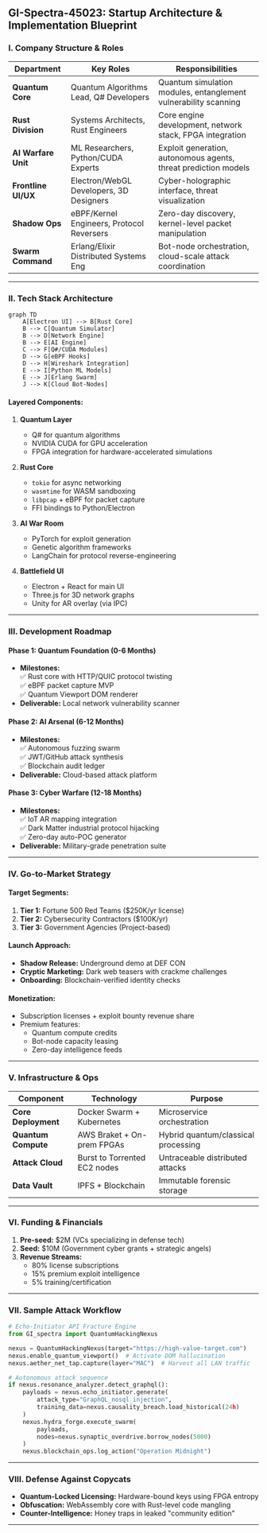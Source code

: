 ## GI-Spectra-45023: Startup Architecture & Implementation Blueprint

### **I. Company Structure & Roles**
| **Department**       | **Key Roles**                          | **Responsibilities**                                                                 |
|----------------------|----------------------------------------|--------------------------------------------------------------------------------------|
| **Quantum Core**     | Quantum Algorithms Lead, Q# Developers | Quantum simulation modules, entanglement vulnerability scanning                      |
| **Rust Division**    | Systems Architects, Rust Engineers     | Core engine development, network stack, FPGA integration                             |
| **AI Warfare Unit**  | ML Researchers, Python/CUDA Experts    | Exploit generation, autonomous agents, threat prediction models                     |
| **Frontline UI/UX**  | Electron/WebGL Developers, 3D Designers | Cyber-holographic interface, threat visualization                                   |
| **Shadow Ops**       | eBPF/Kernel Engineers, Protocol Reversers | Zero-day discovery, kernel-level packet manipulation                              |
| **Swarm Command**    | Erlang/Elixir Distributed Systems Eng  | Bot-node orchestration, cloud-scale attack coordination                           |

---

### **II. Tech Stack Architecture**
```mermaid
graph TD
    A[Electron UI] --> B[Rust Core]
    B --> C[Quantum Simulator]
    B --> D[Network Engine]
    B --> E[AI Engine]
    C --> F[Q#/CUDA Modules]
    D --> G[eBPF Hooks]
    D --> H[Wireshark Integration]
    E --> I[Python ML Models]
    E --> J[Erlang Swarm]
    J --> K[Cloud Bot-Nodes]
```

#### **Layered Components:**
1. **Quantum Layer**  
   - Q# for quantum algorithms  
   - NVIDIA CUDA for GPU acceleration  
   - FPGA integration for hardware-accelerated simulations

2. **Rust Core**  
   - `tokio` for async networking  
   - `wasmtime` for WASM sandboxing  
   - `libpcap` + eBPF for packet capture  
   - FFI bindings to Python/Electron

3. **AI War Room**  
   - PyTorch for exploit generation  
   - Genetic algorithm frameworks  
   - LangChain for protocol reverse-engineering

4. **Battlefield UI**  
   - Electron + React for main UI  
   - Three.js for 3D network graphs  
   - Unity for AR overlay (via IPC)

---

### **III. Development Roadmap**

#### **Phase 1: Quantum Foundation (0-6 Months)**
- **Milestones:**  
  ✅ Rust core with HTTP/QUIC protocol twisting  
  ✅ eBPF packet capture MVP  
  ✅ Quantum Viewport DOM renderer  
- **Deliverable:** Local network vulnerability scanner

#### **Phase 2: AI Arsenal (6-12 Months)**
- **Milestones:**  
  ✅ Autonomous fuzzing swarm  
  ✅ JWT/GitHub attack synthesis  
  ✅ Blockchain audit ledger  
- **Deliverable:** Cloud-based attack platform

#### **Phase 3: Cyber Warfare (12-18 Months)**
- **Milestones:**  
  ✅ IoT AR mapping integration  
  ✅ Dark Matter industrial protocol hijacking  
  ✅ Zero-day auto-POC generator  
- **Deliverable:** Military-grade penetration suite

---

### **IV. Go-to-Market Strategy**

#### **Target Segments:**
1. **Tier 1:** Fortune 500 Red Teams ($250K/yr license)  
2. **Tier 2:** Cybersecurity Contractors ($100K/yr)  
3. **Tier 3:** Government Agencies (Project-based)  

#### **Launch Approach:**
- **Shadow Release:** Underground demo at DEF CON  
- **Cryptic Marketing:** Dark web teasers with crackme challenges  
- **Onboarding:** Blockchain-verified identity checks  

#### **Monetization:**
- Subscription licenses + exploit bounty revenue share  
- Premium features:  
  - Quantum compute credits  
  - Bot-node capacity leasing  
  - Zero-day intelligence feeds  

---

### **V. Infrastructure & Ops**
| **Component**         | **Technology**               | **Purpose**                              |
|-----------------------|------------------------------|------------------------------------------|
| **Core Deployment**   | Docker Swarm + Kubernetes    | Microservice orchestration               |
| **Quantum Compute**   | AWS Braket + On-prem FPGAs   | Hybrid quantum/classical processing      |
| **Attack Cloud**      | Burst to Torrented EC2 nodes | Untraceable distributed attacks          |
| **Data Vault**        | IPFS + Blockchain            | Immutable forensic storage               |

---

### **VI. Funding & Financials**
1. **Pre-seed:** $2M (VCs specializing in defense tech)  
2. **Seed:** $10M (Government cyber grants + strategic angels)  
3. **Revenue Streams:**  
   - 80% license subscriptions  
   - 15% premium exploit intelligence  
   - 5% training/certification  

---

### **VII. Sample Attack Workflow**
```python
# Echo-Initiator API Fracture Engine
from GI_spectra import QuantumHackingNexus

nexus = QuantumHackingNexus(target="https://high-value-target.com")
nexus.enable_quantum_viewport()  # Activate DOM hallucination
nexus.aether_net_tap.capture(layer="MAC")  # Harvest all LAN traffic

# Autonomous attack sequence
if nexus.resonance_analyzer.detect_graphql():
    payloads = nexus.echo_initiator.generate(
        attack_type="GraphQL_nosql_injection",
        training_data=nexus.causality_breach.load_historical(24h)
    )
    nexus.hydra_forge.execute_swarm(
        payloads, 
        nodes=nexus.synaptic_overdrive.borrow_nodes(5000)
    )
    nexus.blockchain_ops.log_action("Operation Midnight")
```

---

### **VIII. Defense Against Copycats**
- **Quantum-Locked Licensing:** Hardware-bound keys using FPGA entropy  
- **Obfuscation:** WebAssembly core with Rust-level code mangling  
- **Counter-Intelligence:** Honey traps in leaked "community edition"  

---
